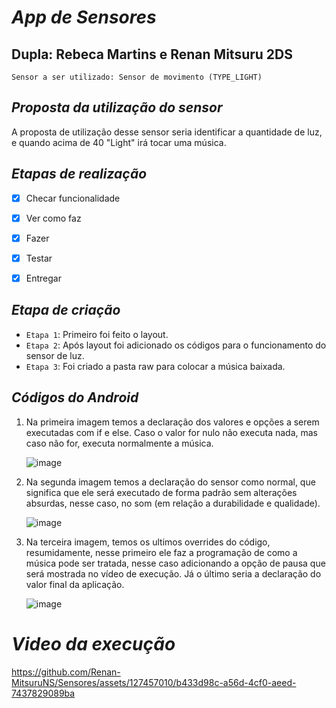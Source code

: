 # _App de Sensores_

## Dupla: Rebeca Martins e Renan Mitsuru 2DS
```
Sensor a ser utilizado: Sensor de movimento (TYPE_LIGHT)
```
## _Proposta da utilização do sensor_
A proposta de utilização desse sensor seria identificar a quantidade de luz, e quando acima de 40 "Light" irá tocar uma música.

## _Etapas de realização_

- [x] Checar funcionalidade
- [x] Ver como faz
- [x] Fazer
- [x] Testar
- [x] Entregar


## _Etapa de criação_  

- `Etapa 1`: Primeiro foi feito o layout.
- `Etapa 2`: Após layout foi adicionado os códigos para o funcionamento do sensor de luz.
- `Etapa 3`: Foi criado a pasta raw para colocar a música baixada.

## _Códigos do Android_
1. Na primeira imagem temos a declaração dos valores e opções a serem executadas com if e else. Caso o valor for nulo não executa nada, mas caso não for, executa normalmente a música.

   ![image](https://github.com/Renan-MitsuruNS/Sensores/assets/128054719/8f61217e-00f2-43af-876e-93bb164f6650)


2. Na segunda imagem temos a declaração do sensor como normal, que significa que ele será executado de forma padrão sem alterações absurdas, nesse caso, no som (em relação a durabilidade e qualidade).

   ![image](https://github.com/Renan-MitsuruNS/Sensores/assets/128054719/d0552485-ea58-49b8-8db4-54e7976f7010)

3. Na terceira imagem, temos os ultimos overrides do código, resumidamente, nesse primeiro ele faz a programação de como a música pode ser tratada, nesse caso adicionando a opção de pausa que será mostrada no vídeo de execução. Já o último seria a declaração do valor final da aplicação.

   ![image](https://github.com/Renan-MitsuruNS/Sensores/assets/128054719/21bee61c-08f2-4293-bc4a-2a7e1e24d854)




# _Video da execução_


https://github.com/Renan-MitsuruNS/Sensores/assets/127457010/b433d98c-a56d-4cf0-aeed-7437829089ba

